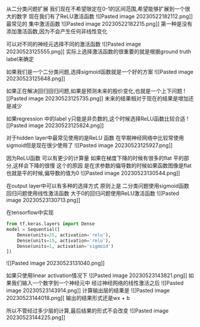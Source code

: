 从二分类问题扩展
我们现在不希望限定在0-1的区间范围,希望能够扩展到一个很大的数字
现在我们有了ReLU激活函数
![[Pasted image 20230522182112.png]]
最常见的 集中激活函数
![[Pasted image 20230522182215.png]]
第一种是没有添加激活函数,因为不会产生任何非线性变化

可以对不同的神经元选择不同的激活函数
![[Pasted image 20230523125555.png]]
实际上选择激活函数的很重要的就是根据ground truth label来确定

如果我们是一个二分类问题,选择sigmoid函数就是一个好的方案
![[Pasted image 20230523125648.png]]

如果正在解决回归回归问题,如果是预测未来的股价变化,也就是一个上下问题
![[Pasted image 20230523125735.png]]
未来的结果相对于现在的结果是增加还是减少

如果regression 中的label y只能是非负数的,这个时候选择ReLU函数比较合适
![[Pasted image 20230523125824.png]]

对于hidden layer中最常见使用的是ReLU 函数
在早期神经网络中比较常使用sigmoid但是现在很少使用了
![[Pasted image 20230523125927.png]]

因为ReLU函数 可以有更少的计算量
如果在梯度下降的时候有很多的flat 平的部分,这样会下降的很慢
这个的原因 是在求参数的偏导数的时候如果函数图像是flat也就是平的时候,偏导数的值为0
![[Pasted image 20230523130544.png]]

在output layer中可以有多种的选择方式
原则上是
二分类问题使用sigmoid函数
回归问题使用线性激活函数
大于0的回归问题使用ReLU激活函数
![[Pasted image 20230523130713.png]]

在tensorflow中实现
```python
from tf.keras.layers import Dense
model = Sequential([
	Dense(units=25, activation='relu'),
	Dense(units=15, activation='relu'),
	Dense(units=1, activation='sigmoid')
])
```
![[Pasted image 20230523131040.png]]

如果只使用linear activation情况下
![[Pasted image 20230523143821.png]]
如果我们输入一个数字到一个神经元中
经过神经网络的线性激活之后
![[Pasted image 20230523143914.png]]
计算输出层的结果是
![[Pasted image 20230523144018.png]]
输出的结果形式还是wx + b

所以不管经过多少层的计算,最后结果的形式不会改变
![[Pasted image 20230523144225.png]]


